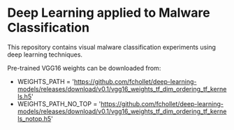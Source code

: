 # Deep Learning applied to Malware Classification

This repository contains visual malware classification experiments using deep learning techniques.

Pre-trained VGG16 weights can be downloaded from:
* WEIGHTS_PATH = 'https://github.com/fchollet/deep-learning-models/releases/download/v0.1/vgg16_weights_tf_dim_ordering_tf_kernels.h5'
* WEIGHTS_PATH_NO_TOP = 'https://github.com/fchollet/deep-learning-models/releases/download/v0.1/vgg16_weights_tf_dim_ordering_tf_kernels_notop.h5'
